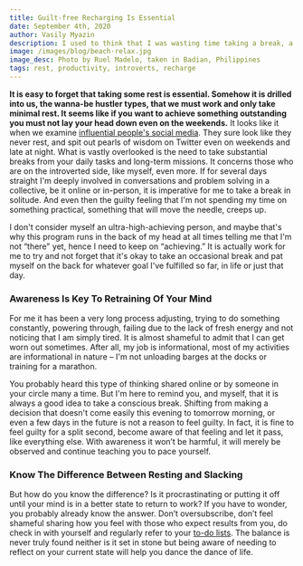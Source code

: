 ```yaml
---
title: Guilt-free Recharging Is Essential
date: September 4th, 2020
author: Vasily Myazin
description: I used to think that I was wasting time taking a break, a day-off, or even a short vacation. Turns out most of us should do it to stay sane and productive.
image: /images/blog/beach-relax.jpg
image_desc: Photo by Ruel Madelo, taken in Badian, Philippines
tags: rest, productivity, introverts, recharge
---
```

**It is easy to forget that taking some rest is essential. Somehow it is drilled into us, the wanna-be hustler types, that we must work and only take minimal rest. It seems like if you want to achieve something outstanding you must not lay your head down even on the weekends.** It looks like it when we examine [influential people's social media](https://www.thechicagoschool.edu/insight/from-the-magazine/a-virtual-life/). They sure look like they never rest, and spit out pearls of wisdom on Twitter even on weekends and late at night. What is vastly overlooked is the need to take substantial breaks from your daily tasks and long-term missions. It concerns those who are on the introverted side, like myself, even more. If for several days straight I'm deeply involved in conversations and problem solving in a collective, be it online or in-person, it is imperative for me to take a break in solitude. And even then the guilty feeling that I'm not spending my time on something practical, something that will move the needle, creeps up.

I don't consider myself an ultra-high-achieving person, and maybe that's why this program runs in the back of my head at all times telling me that I'm not “there" yet, hence I need to keep on “achieving.” It is actually work for me to try and not forget that it's okay to take an occasional break and pat myself on the back for whatever goal I've fulfilled so far, in life or just that day. 

### Awareness Is Key To Retraining Of Your Mind

For me it has been a very long process adjusting, trying to do something constantly, powering through, failing due to the lack of fresh energy and not noticing that I am simply tired. It is almost shameful to admit that I can get worn out sometimes. After all, my job is informational, most of my activities are informational in nature – I'm not unloading barges at the docks or training for a marathon.

You probably heard this type of thinking shared online or by someone in your circle many a time. But I'm here to remind you, and myself, that it is always a good idea to take a conscious break. Shifting from making a decision that doesn't come easily this evening to tomorrow morning, or even a few days in the future is not a reason to feel guilty. In fact, it is fine to feel guilty for a split second, become aware of that feeling and let it pass, like everything else. With awareness it won’t be harmful, it will merely be observed and continue teaching you to pace yourself.

### Know The Difference Between Resting and Slacking

But how do you know the difference? Is it procrastinating or putting it off until your mind is in a better state to return to work? If you have to wonder, you probably already know the answer. Don’t oversubscribe, don’t feel shameful sharing how you feel with those who expect results from you, do check in with yourself and regularly refer to your [to-do lists](/blog/how-i-stay-productive-with-my-to-do-lists). The balance is never truly found neither is it set in stone but being aware of needing to reflect on your current state will help you dance the dance of life.

